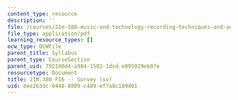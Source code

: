 ```yaml
---
content_type: resource
description: ''
file: /courses/21m-380-music-and-technology-recording-techniques-and-audio-production-fall-2016/8ee263dc04488809c489ef7a0c189d01_MIT21M_380F16_survey.pdf
file_type: application/pdf
learning_resource_types: []
ocw_type: OCWFile
parent_title: Syllabus
parent_type: CourseSection
parent_uid: 792190d4-a984-1502-1dcd-e895929e607e
resourcetype: Document
title: 21M.380 F16 -- Survey (sv)
uid: 8ee263dc-0448-8809-c489-ef7a0c189d01
---
```

